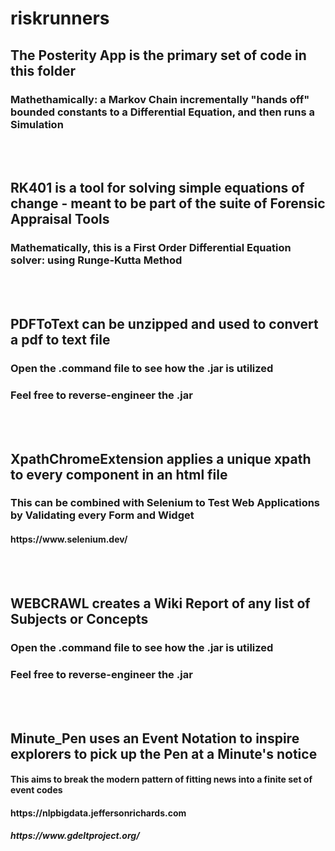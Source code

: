 # riskrunners

<h2>The Posterity App is the primary set of code in this folder</h2>
<h3>Mathethamically: a Markov Chain incrementally "hands off" bounded constants to a Differential Equation, and then runs a Simulation</h3>

<br>
<br>


<h2>RK401 is a tool for solving simple equations of change - meant to be part of the suite of Forensic Appraisal Tools</h2>
<h3>Mathematically, this is a First Order Differential Equation solver: using Runge-Kutta Method</h3>
<br>
<br>
<h2>PDFToText can be unzipped and used to convert a pdf to text file</h2>
<h3>Open the .command file to see how the .jar is utilized</h3>
<h3>Feel free to reverse-engineer the .jar</h3>

<br>
<br>

<h2>XpathChromeExtension applies a unique xpath to every component in an html file</h2>
<h3>This can be combined with Selenium to Test Web Applications by Validating every Form and Widget</h3>
<h4>https://www.selenium.dev/</h4>
<br>
<br>

<h2>WEBCRAWL creates a Wiki Report of any list of Subjects or Concepts</h2>
<h3>Open the .command file to see how the .jar is utilized</h3>
<h3>Feel free to reverse-engineer the .jar</h3>
<br>
<br>

<h2>Minute_Pen uses an Event Notation to inspire explorers to pick up the Pen at a Minute's notice</h2>
<h4>This aims to break the modern pattern of fitting news into a finite set of event codes</h4>
<h4>https://nlpbigdata.jeffersonrichards.com</h4>
<h5>https://www.gdeltproject.org/</h5>
